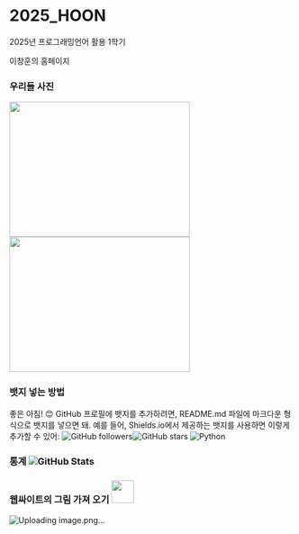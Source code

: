 # 2025_HOON
2025년 프로그래밍언어 활용 1학기

이창훈의 홈페이지

### 우리들 사진
<img src="image/1.jpg" width="320" height="240" />
<img src="image/2.jpg" width="320" height="240" />

### 뱃지 넣는 방법
좋은 아침! 😊 GitHub 프로필에 뱃지를 추가하려면, README.md 파일에 마크다운 형식으로 뱃지를 넣으면 돼. 예를 들어, Shields.io에서 제공하는 뱃지를 사용하면 이렇게 추가할 수 있어:
![GitHub followers](https://img.shields.io/github/followers/Emmett6401?style=social)![GitHub stars](https://img.shields.io/github/stars/Emmett6401?style=social)
![Python](https://img.shields.io/badge/Python-3776AB?style=for-the-badge&logo=python&logoColor=white)

### 통계 ![GitHub Stats](https://github-readme-stats.vercel.app/api?username=Emmett6401&show_icons=true&theme=radical)

### 웹싸이트의 그림 가져 오기 <img src="https://cdn.jsdelivr.net/npm/simple-icons@v8/icons/github.svg" width="40" height="40" />
![Uploading image.png…]()
